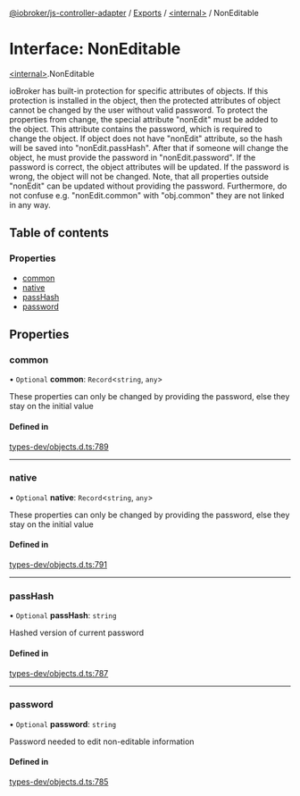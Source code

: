 [@iobroker/js-controller-adapter](../README.md) / [Exports](../modules.md) / [\<internal\>](../modules/internal_.md) / NonEditable

# Interface: NonEditable

[\<internal\>](../modules/internal_.md).NonEditable

ioBroker has built-in protection for specific attributes of objects. If this protection is installed in the object, then the protected attributes of object cannot be changed by the user without valid password.
To protect the properties from change, the special attribute "nonEdit" must be added to the object. This attribute contains the password, which is required to change the object.
If object does not have "nonEdit" attribute, so the hash will be saved into "nonEdit.passHash". After that if someone will change the object, he must provide the password in "nonEdit.password".
If the password is correct, the object attributes will be updated. If the password is wrong, the object will not be changed.
Note, that all properties outside "nonEdit" can be updated without providing the password. Furthermore, do not confuse e.g. "nonEdit.common" with "obj.common" they are not linked in any way.

## Table of contents

### Properties

- [common](internal_.NonEditable.md#common)
- [native](internal_.NonEditable.md#native)
- [passHash](internal_.NonEditable.md#passhash)
- [password](internal_.NonEditable.md#password)

## Properties

### common

• `Optional` **common**: `Record`\<`string`, `any`\>

These properties can only be changed by providing the password, else they stay on the initial value

#### Defined in

[types-dev/objects.d.ts:789](https://github.com/ioBroker/ioBroker.js-controller/blob/20b08f31/packages/types-dev/objects.d.ts#L789)

___

### native

• `Optional` **native**: `Record`\<`string`, `any`\>

These properties can only be changed by providing the password, else they stay on the initial value

#### Defined in

[types-dev/objects.d.ts:791](https://github.com/ioBroker/ioBroker.js-controller/blob/20b08f31/packages/types-dev/objects.d.ts#L791)

___

### passHash

• `Optional` **passHash**: `string`

Hashed version of current password

#### Defined in

[types-dev/objects.d.ts:787](https://github.com/ioBroker/ioBroker.js-controller/blob/20b08f31/packages/types-dev/objects.d.ts#L787)

___

### password

• `Optional` **password**: `string`

Password needed to edit non-editable information

#### Defined in

[types-dev/objects.d.ts:785](https://github.com/ioBroker/ioBroker.js-controller/blob/20b08f31/packages/types-dev/objects.d.ts#L785)
